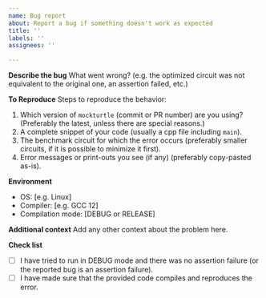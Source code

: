 ```yaml
---
name: Bug report
about: Report a bug if something doesn't work as expected
title: ''
labels: ''
assignees: ''

---
```


**Describe the bug**
What went wrong? (e.g. the optimized circuit was not equivalent to the original one, an assertion failed, etc.)

**To Reproduce**
Steps to reproduce the behavior:
1. Which version of `mockturtle` (commit or PR number) are you using? (Preferably the latest, unless there are special reasons.)
2. A complete snippet of your code (usually a cpp file including `main`).
3. The benchmark circuit for which the error occurs (preferably smaller circuits, if it is possible to minimize it first).
4. Error messages or print-outs you see (if any) (preferably copy-pasted as-is).

**Environment**
 - OS: [e.g. Linux]
 - Compiler: [e.g. GCC 12]
 - Compilation mode: [DEBUG or RELEASE]

**Additional context**
Add any other context about the problem here.

**Check list**
 * [ ] I have tried to run in DEBUG mode and there was no assertion failure (or the reported bug is an assertion failure).
 * [ ] I have made sure that the provided code compiles and reproduces the error.
